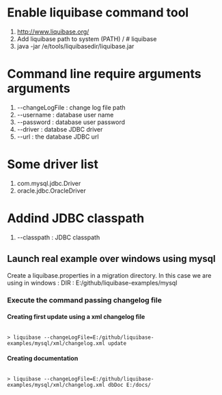 # Enable liquibase command tool

1. http://www.liquibase.org/
2. Add liquibase path to system (PATH) / # liquibase <arguments>
3. java -jar /e/tools/liquibasedir/liquibase.jar <arguments>

# Command line require arguments arguments

1. --changeLogFile : change log file path
2. --username : database user name
3. --password : database user password
4. --driver : databse JDBC driver
5. --url : the database JDBC url

# Some driver list

1. com.mysql.jdbc.Driver
2. oracle.jdbc.OracleDriver

# Addind JDBC classpath 

1. --classpath : JDBC classpath

## Launch real example over windows using mysql

Create a liquibase.properties in a migration directory. In this case we are using in windows :
DIR : E:/github/liquibase-examples/mysql

[mysql connector]: https://dev.mysql.com/downloads/connector/j/5.0.html
[liquibase properties information]: http://www.liquibase.org/documentation/liquibase.properties.html

### Execute the command passing changelog file

#### Creating first update using a xml changelog file
```

> liquibase --changeLogFile=E:/github/liquibase-examples/mysql/xml/changelog.xml update

```

#### Creating documentation
```

> liquibase --changeLogFile=E:/github/liquibase-examples/mysql/xml/changelog.xml dbDoc E:/docs/

```

### 